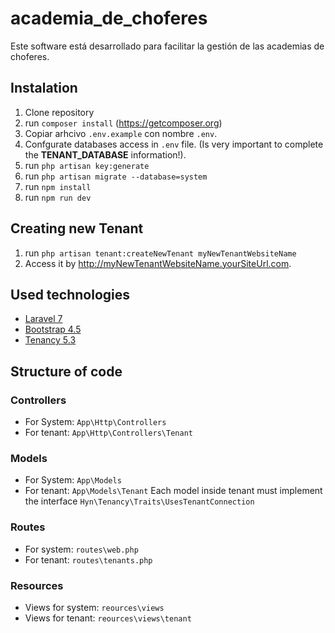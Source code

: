 # academia_de_choferes
Este software está desarrollado para facilitar la gestión de las academias de choferes.

## Instalation
1. Clone repository
2. run `composer install` (https://getcomposer.org)
3. Copiar arhcivo `.env.example` con nombre `.env`.
4. Confgurate databases access in `.env` file. (Is very important to complete the **TENANT_DATABASE** information!).
5. run `php artisan key:generate`
6. run `php artisan migrate --database=system`
7. run `npm install`
8. run `npm run dev`

## Creating new Tenant
1. run `php artisan tenant:createNewTenant myNewTenantWebsiteName`
2. Access it by http://myNewTenantWebsiteName.yourSiteUrl.com.

## Used technologies
* [Laravel 7](https://laravel.com/docs/7.x/installation)
* [Bootstrap 4.5](https://getbootstrap.com/docs/4.5/getting-started/introduction/)
* [Tenancy 5.3](https://tenancy.dev/docs/hyn/5.3)

## Structure of code
### Controllers
* For System: `App\Http\Controllers`
* For tenant: `App\Http\Controllers\Tenant`
### Models
* For System: `App\Models`
* For tenant: `App\Models\Tenant`
Each model inside tenant must implement the interface `Hyn\Tenancy\Traits\UsesTenantConnection`
### Routes
* For system: `routes\web.php`
* For tenant: `routes\tenants.php`
### Resources
* Views for system: `reources\views`
* Views for tenant: `reources\views\tenant`